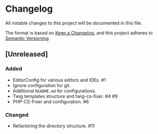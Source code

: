 # Changelog

All notable changes to this project will be documented in this file.

The format is based on [Keep a Changelog](https://keepachangelog.com/en/1.1.0/),
and this project adheres to [Semantic Versioning](https://semver.org/spec/v2.0.0.html).

## [Unreleased]

### Added

- EditorConfig for various editors and IDEs. #1
- Ignore configuration for git.
- Additional `README.md` for configurations.
- Twig templates structure and twig-cs-fixer. #4 #9
- PHP-CS-Fixer and configuration. #6

### Changed

- Refactoring the directory structure. #11
